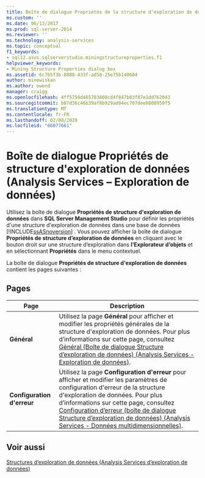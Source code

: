 ```yaml
---
title: Boîte de dialogue Propriétés de la structure d’exploration de données (Analysis Services-exploration de données) | Microsoft Docs
ms.custom: ''
ms.date: 06/13/2017
ms.prod: sql-server-2014
ms.reviewer: ''
ms.technology: analysis-services
ms.topic: conceptual
f1_keywords:
- sql12.asvs.sqlserverstudio.miningstructureproperties.f1
helpviewer_keywords:
- Mining Structure Properties dialog box
ms.assetid: 6c7b5f3b-8808-433f-ad58-25e75b140604
author: minewiskan
ms.author: owend
manager: craigg
ms.openlocfilehash: 4ff5758d465703800cd4f847b03f87e1dd762043
ms.sourcegitcommit: b87d36c46b39af8b929ad94ec707dee8800950f5
ms.translationtype: MT
ms.contentlocale: fr-FR
ms.lasthandoff: 02/08/2020
ms.locfileid: "66077661"
---
```

# <a name="mining-structure-properties-dialog-analysis-services---data-mining"></a>Boîte de dialogue Propriétés de structure d'exploration de données (Analysis Services – Exploration de données)
  Utilisez la boîte de dialogue **Propriétés de structure d'exploration de données** dans **SQL Server Management Studio** pour définir les propriétés d'une structure d'exploration de données dans une base de données [!INCLUDE[ssASnoversion](../includes/ssasnoversion-md.md)] . Vous pouvez afficher la boîte de dialogue **Propriétés de structure d’exploration de données** en cliquant avec le bouton droit sur une structure d’exploration dans **l’Explorateur d’objets** et en sélectionnant **Propriétés** dans le menu contextuel.  
  
 La boîte de dialogue **Propriétés de structure d'exploration de données** contient les pages suivantes :  
  
## <a name="pages"></a>Pages  
  
|Page|Description|  
|----------|-----------------|  
|**Général**|Utilisez la page **Général** pour afficher et modifier les propriétés générales de la structure d'exploration de données. Pour plus d’informations sur cette page, consultez [Général &#40;Boîte de dialogue Structure d’exploration de données&#41; &#40;Analysis Services - Exploration de données&#41;](general-mining-structure-dialog-box-analysis-services-data-mining.md).|  
|**Configuration d'erreur**|Utilisez la page **Configuration d'erreur** pour afficher et modifier les paramètres de configuration d'erreur de la structure d'exploration de données. Pour plus d’informations sur cette page, consultez [Configuration d’erreur &#40;boîte de dialogue Structure d’exploration de données&#41; &#40;Analysis Services - Données multidimensionnelles&#41;](error-configuration-mining-structure-dialog-analysis-services-multidimensional-data.md).|  
  
## <a name="see-also"></a>Voir aussi  
 [Structures d’exploration de données &#40;Analysis Services d’exploration de données&#41;](data-mining/mining-structures-analysis-services-data-mining.md)  
  
  
